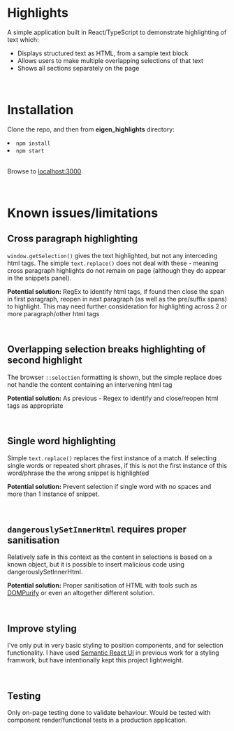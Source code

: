 <h1>Highlights</h1>
<p>A simple application built in React/TypeScript to demonstrate highlighting of text which:
  <ul>
    <li>Displays structured text as HTML, from a sample text block</li>
    <li>Allows users to make multiple overlapping selections of that text</li>
    <li>Shows all sections separately on the page</li>
  </ul>
</p>

<br />

<h1>Installation</h1>

Clone the repo, and then from <b>eigen_highlights</b> directory:
<li><code>npm install</code></li>
<li><code>npm start</code></li>

<br />

<p>
  Browse to 
  <a href='localhost:3000'>localhost:3000</a>
</p>

<br />

<h1>Known issues/limitations</h1>

<h2>Cross paragraph highlighting</h2>
<p> <code>window.getSelection()</code> gives the text highlighted, but not any interceding html tags. The simple <code>text.replace()</code> does not deal with these - meaning cross paragraph highlights do not remain on page (although they do appear in the snippets panel). </p>
<p><b>Potential solution:</b> RegEx to identify html tags, if found then close the span in first paragraph, reopen in next paragraph (as well as the pre/suffix spans) to highlight. This may need further consideration for highlighting across 2 or more paragraph/other html tags</p>

<br />

<h2>Overlapping selection breaks highlighting of second highlight</h2>
<p>The browser <code>::selection</code> formatting is shown, but the simple replace does not handle the content containing an intervening html tag</p>
<p><b>Potential solution:</b> As previous - Regex to identify and close/reopen html tags as appropriate</p>

<br />

<h2>Single word highlighting</h2>
<p>Simple <code>text.replace()</code> replaces the first instance of a match. If selecting single words or repeated short phrases, if this is not the first instance of this word/phrase the the wrong snippet is highlighted</p>
<p><b>Potential solution:</b> Prevent selection if single word with no spaces and more than 1 instance of snippet.</p>

<br />

<h2><code>dangerouslySetInnerHtml</code> requires proper sanitisation</h2>
<p>Relatively safe in this context as the content in selections is based on a known object, but it is possible to insert malicious code using dangerouslySetInnerHtml.</p>
<p><b>Potential solution:</b> Proper sanitisation of HTML with tools such as <a href='https://www.npmjs.com/package/dompurify'>DOMPurify</a> or even an altogether different solution.</p>

<br />

<h2>Improve styling</h2>
<p>I've only put in very basic styling to position components, and for selection functionality. I have used <a href='https://react.semantic-ui.com'>Semantic React UI</a> in previous work for a styling framwork, but have intentionally kept this project lightweight.</p>

<br />

<h2>Testing</h2>
<p>Only on-page testing done to validate behaviour. Would be tested with component render/functional tests in a production application.</p>
